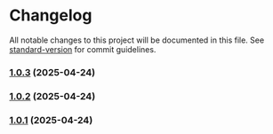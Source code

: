 # Changelog

All notable changes to this project will be documented in this file. See [standard-version](https://github.com/conventional-changelog/standard-version) for commit guidelines.

### [1.0.3](https://github.com/GeoLoom/desktopApp/compare/v1.0.2...v1.0.3) (2025-04-24)

### [1.0.2](https://github.com/GeoLoom/desktopApp/compare/v1.0.1...v1.0.2) (2025-04-24)

### [1.0.1](https://github.com/GeoLoom/desktopApp/compare/v1.1.0...v1.0.1) (2025-04-24)
